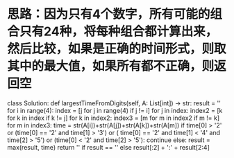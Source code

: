 # 思路：因为只有4个数字，所有可能的组合只有24种，将每种组合都计算出来，然后比较，如果是正确的时间形式，则取其中的最大值，如果所有都不正确，则返回空
class Solution:
    def largestTimeFromDigits(self, A: List[int]) -> str:
        result = ''
        for i in range(4):
            index = [j for j in range(4) if j != i]
            for j in index:
                index2 = [k for k in index if k != j]
                for k in index2:
                    index3 = [m for m in index2 if m != k]
                    for m in index3:
                        time = str(A[i])+str(A[j])+str(A[k])+str(A[m])
                        if time[0] > '2' or (time[0] == '2' and time[1] > '3') or (
                            time[0] == '2' and time[1] < '4' and time[2] > '5') or (time[0] < '2' and time[2] > '5'):
                            continue
                        else:
                            result = max(result, time)
        return '' if result == '' else result[:2] + ':' + result[2:4]
